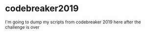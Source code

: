 # codebreaker2019
I'm going to dump my scripts from codebreaker 2019 here after the challenge is over
